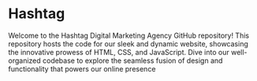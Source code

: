 # Hashtag
Welcome to the Hashtag Digital Marketing Agency GitHub repository! This repository hosts the code for our sleek and dynamic website, showcasing the innovative prowess of HTML, CSS, and JavaScript. Dive into our well-organized codebase to explore the seamless fusion of design and functionality that powers our online presence 
